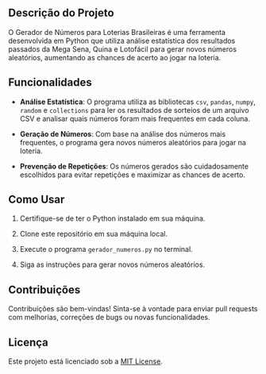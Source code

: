 ## Descrição do Projeto
O Gerador de Números para Loterias Brasileiras é uma ferramenta desenvolvida em Python que utiliza análise estatística dos resultados passados da Mega Sena, Quina e Lotofácil para gerar novos números aleatórios, aumentando as chances de acerto ao jogar na loteria.

## Funcionalidades

- **Análise Estatística**: O programa utiliza as bibliotecas `csv`, `pandas`, `numpy`, `random` e `collections` para ler os resultados de sorteios de um arquivo CSV e analisar quais números foram mais frequentes em cada coluna.

- **Geração de Números**: Com base na análise dos números mais frequentes, o programa gera novos números aleatórios para jogar na loteria.

- **Prevenção de Repetições**: Os números gerados são cuidadosamente escolhidos para evitar repetições e maximizar as chances de acerto.

## Como Usar

1. Certifique-se de ter o Python instalado em sua máquina.
   
2. Clone este repositório em sua máquina local.

3. Execute o programa `gerador_numeros.py` no terminal.

4. Siga as instruções para gerar novos números aleatórios.

## Contribuições

Contribuições são bem-vindas! Sinta-se à vontade para enviar pull requests com melhorias, correções de bugs ou novas funcionalidades.

## Licença

Este projeto está licenciado sob a [MIT License](LICENSE).

